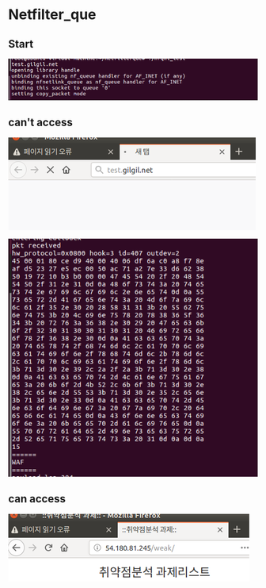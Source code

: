 # Netfilter_que



## Start

![1566875978238](1566875978238.png)

## can't access

![1566876011193](1566876011193.png)

![1566876093703](1566876093703.png)

## can access

![1566876058306](1566876058306.png)
